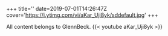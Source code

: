 +++
title=''
date=2019-07-01T14:26:47Z
cover='https://i.ytimg.com/vi/aKar_Uji8yk/sddefault.jpg'
+++

All content belongs to GlennBeck.
{{< youtube aKar_Uji8yk >}}

